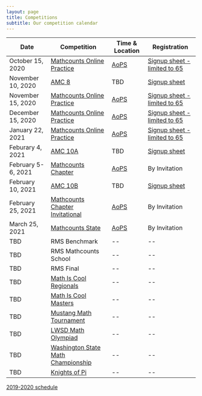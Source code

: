 ```yaml
---
layout: page
title: Competitions
subtitle: Our competition calendar
---
```


| Date | Competition | Time & Location | Registration |
| ----------- | -------- | ----- | --- |
|October 15, 2020 | [Mathcounts Online Practice](https://www.mathcounts.org/competition-rules-faq) | [AoPS](https://artofproblemsolving.com/contests/mathcounts) | [Signup sheet - limited to 65](https://rmsptsa.sharepoint.com/:x:/s/mathclub/EXUzG1f0naJCs0WDE8cYLu8Bq1iXwe4X9kKyv40m6gcBng?e=9wFIdS)
|November 10, 2020 | [AMC 8](https://www.maa.org/math-competitions/amc-8) | TBD | [Signup sheet](https://rmsptsa.sharepoint.com/:x:/s/mathclub/EXUzG1f0naJCs0WDE8cYLu8Bq1iXwe4X9kKyv40m6gcBng?e=9wFIdS)
|November 15, 2020 | [Mathcounts Online Practice](https://www.mathcounts.org/competition-rules-faq) | [AoPS](https://artofproblemsolving.com/contests/mathcounts) | [Signup sheet - limited to 65](https://rmsptsa.sharepoint.com/:x:/s/mathclub/EXUzG1f0naJCs0WDE8cYLu8Bq1iXwe4X9kKyv40m6gcBng?e=9wFIdS)
|December 15, 2020 | [Mathcounts Online Practice](https://www.mathcounts.org/competition-rules-faq) | [AoPS](https://artofproblemsolving.com/contests/mathcounts) | [Signup sheet - limited to 65](https://rmsptsa.sharepoint.com/:x:/s/mathclub/EXUzG1f0naJCs0WDE8cYLu8Bq1iXwe4X9kKyv40m6gcBng?e=9wFIdS)
|January 22, 2021 | [Mathcounts Online Practice](https://www.mathcounts.org/competition-rules-faq) | [AoPS](https://artofproblemsolving.com/contests/mathcounts) | [Signup sheet - limited to 65](https://rmsptsa.sharepoint.com/:x:/s/mathclub/EXUzG1f0naJCs0WDE8cYLu8Bq1iXwe4X9kKyv40m6gcBng?e=9wFIdS)
|Feburary 4, 2021 | [AMC 10A](https://www.maa.org/math-competitions/amc-10) | TBD | [Signup sheet](https://rmsptsa.sharepoint.com/:x:/s/mathclub/EXUzG1f0naJCs0WDE8cYLu8Bq1iXwe4X9kKyv40m6gcBng?e=9wFIdS)
|February 5-6, 2021 | [Mathcounts Chapter](https://www.mathcounts.org/competition-rules-faq) | [AoPS](https://artofproblemsolving.com/contests/mathcounts) | By Invitation
|February 10, 2021 | [AMC 10B](https://www.maa.org/math-competitions/amc-10) | TBD | [Signup sheet](https://rmsptsa.sharepoint.com/:x:/s/mathclub/EXUzG1f0naJCs0WDE8cYLu8Bq1iXwe4X9kKyv40m6gcBng?e=9wFIdS)
|February 25, 2021 | [Mathcounts Chapter Invitational](https://www.mathcounts.org/competition-rules-faq) | [AoPS](https://artofproblemsolving.com/contests/mathcounts) | By Invitation
|March 25, 2021 | [Mathcounts State](https://www.mathcounts.org/competition-rules-faq) | [AoPS](https://artofproblemsolving.com/contests/mathcounts) | By Invitation
|TBD | RMS Benchmark | -- | --
|TBD | RMS Mathcounts School | -- | --
|TBD | RMS Final | -- | --
|TBD | [Math Is Cool Regionals](http://www.academicsarecool.com) | -- | --
|TBD | [Math Is Cool Masters](http://www.academicsarecool.com) | -- | --
|TBD | [Mustang Math Tournament](https://tinyurl.com/MustangMathCompetition2020) | -- | --
|TBD | [LWSD Math Olympiad](https://kims.lwsd.org/activities/math-olympiad) | -- | --
|TBD | [Washington State Math Championship](https://www.blainesd.org/o/blaine-school-district/browse/39313) | -- | --
|TBD | [Knights of Pi](https://www.newportmathclub.org/kpmt) | -- | --

[2019-2020 schedule](competitions-1920.md)
